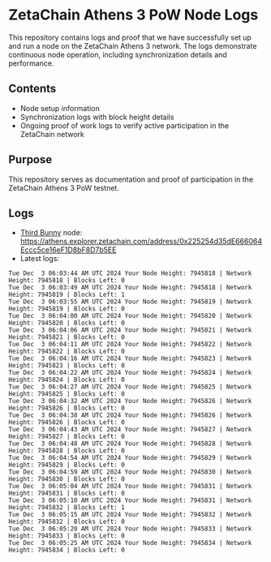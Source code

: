 # ZetaChain Athens 3 PoW Node Logs
This repository contains logs and proof that we have successfully set up and run a node on the ZetaChain Athens 3 network. The logs demonstrate continuous node operation, including synchronization details and performance.

## Contents
- Node setup information
- Synchronization logs with block height details
- Ongoing proof of work logs to verify active participation in the ZetaChain network

## Purpose
This repository serves as documentation and proof of participation in the ZetaChain Athens 3 PoW testnet.

## Logs

- [Third Bunny](https://thirdbunny.xyz/) node: https://athens.explorer.zetachain.com/address/0x225254d35dE666064Eccc5ce16eF1D8bF8D7b5EE
- Latest logs:
```
Tue Dec  3 06:03:44 AM UTC 2024 Your Node Height: 7945818 | Network Height: 7945818 | Blocks Left: 0
Tue Dec  3 06:03:49 AM UTC 2024 Your Node Height: 7945818 | Network Height: 7945819 | Blocks Left: 1
Tue Dec  3 06:03:55 AM UTC 2024 Your Node Height: 7945819 | Network Height: 7945819 | Blocks Left: 0
Tue Dec  3 06:04:00 AM UTC 2024 Your Node Height: 7945820 | Network Height: 7945820 | Blocks Left: 0
Tue Dec  3 06:04:06 AM UTC 2024 Your Node Height: 7945821 | Network Height: 7945821 | Blocks Left: 0
Tue Dec  3 06:04:11 AM UTC 2024 Your Node Height: 7945822 | Network Height: 7945822 | Blocks Left: 0
Tue Dec  3 06:04:16 AM UTC 2024 Your Node Height: 7945823 | Network Height: 7945823 | Blocks Left: 0
Tue Dec  3 06:04:22 AM UTC 2024 Your Node Height: 7945824 | Network Height: 7945824 | Blocks Left: 0
Tue Dec  3 06:04:27 AM UTC 2024 Your Node Height: 7945825 | Network Height: 7945825 | Blocks Left: 0
Tue Dec  3 06:04:32 AM UTC 2024 Your Node Height: 7945826 | Network Height: 7945826 | Blocks Left: 0
Tue Dec  3 06:04:38 AM UTC 2024 Your Node Height: 7945826 | Network Height: 7945826 | Blocks Left: 0
Tue Dec  3 06:04:43 AM UTC 2024 Your Node Height: 7945827 | Network Height: 7945827 | Blocks Left: 0
Tue Dec  3 06:04:48 AM UTC 2024 Your Node Height: 7945828 | Network Height: 7945828 | Blocks Left: 0
Tue Dec  3 06:04:54 AM UTC 2024 Your Node Height: 7945829 | Network Height: 7945829 | Blocks Left: 0
Tue Dec  3 06:04:59 AM UTC 2024 Your Node Height: 7945830 | Network Height: 7945830 | Blocks Left: 0
Tue Dec  3 06:05:04 AM UTC 2024 Your Node Height: 7945831 | Network Height: 7945831 | Blocks Left: 0
Tue Dec  3 06:05:10 AM UTC 2024 Your Node Height: 7945831 | Network Height: 7945832 | Blocks Left: 1
Tue Dec  3 06:05:15 AM UTC 2024 Your Node Height: 7945832 | Network Height: 7945832 | Blocks Left: 0
Tue Dec  3 06:05:20 AM UTC 2024 Your Node Height: 7945833 | Network Height: 7945833 | Blocks Left: 0
Tue Dec  3 06:05:25 AM UTC 2024 Your Node Height: 7945834 | Network Height: 7945834 | Blocks Left: 0
```
